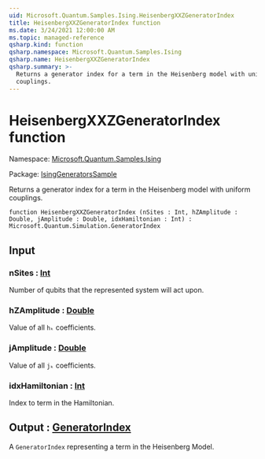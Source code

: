```yaml
---
uid: Microsoft.Quantum.Samples.Ising.HeisenbergXXZGeneratorIndex
title: HeisenbergXXZGeneratorIndex function
ms.date: 3/24/2021 12:00:00 AM
ms.topic: managed-reference
qsharp.kind: function
qsharp.namespace: Microsoft.Quantum.Samples.Ising
qsharp.name: HeisenbergXXZGeneratorIndex
qsharp.summary: >-
  Returns a generator index for a term in the Heisenberg model with uniform
  couplings.
---
```


# HeisenbergXXZGeneratorIndex function

Namespace: [Microsoft.Quantum.Samples.Ising](xref:Microsoft.Quantum.Samples.Ising)

Package: [IsingGeneratorsSample](https://nuget.org/packages/IsingGeneratorsSample)


Returns a generator index for a term in the Heisenberg model with uniformcouplings.

```qsharp
function HeisenbergXXZGeneratorIndex (nSites : Int, hZAmplitude : Double, jAmplitude : Double, idxHamiltonian : Int) : Microsoft.Quantum.Simulation.GeneratorIndex
```


## Input

### nSites : [Int](xref:microsoft.quantum.lang-ref.int)

Number of qubits that the represented system will act upon.


### hZAmplitude : [Double](xref:microsoft.quantum.lang-ref.double)

Value of all `hₖ` coefficients.


### jAmplitude : [Double](xref:microsoft.quantum.lang-ref.double)

Value of all `jₖ` coefficients.


### idxHamiltonian : [Int](xref:microsoft.quantum.lang-ref.int)

Index to term in the Hamiltonian.



## Output : [GeneratorIndex](xref:Microsoft.Quantum.Simulation.GeneratorIndex)

A `GeneratorIndex` representing a term in the Heisenberg Model.